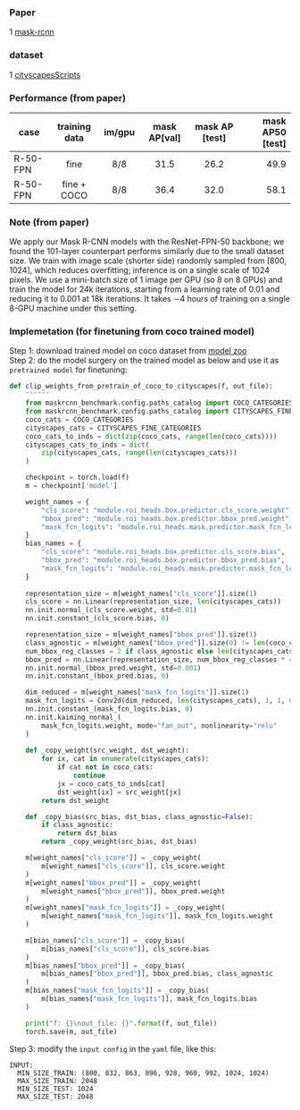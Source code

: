 ### Paper 
1 [mask-rcnn](https://arxiv.org/pdf/1703.06870.pdf)  


### dataset
1 [cityscapesScripts](https://github.com/mcordts/cityscapesScripts)  


### Performance (from paper)
|      case    | training data | im/gpu | mask AP[val] | mask AP [test] | mask AP50 [test] |
|--------------|:-------------:|:------:|:------------:|:--------------:|-----------------:|
|   R-50-FPN   | fine          |   8/8  |    31.5      | 26.2           | 49.9             |
|   R-50-FPN   | fine + COCO   |   8/8  |    36.4      | 32.0           | 58.1             |


### Note (from paper)
We apply our Mask R-CNN models with the ResNet-FPN-50 backbone; we found the 101-layer counterpart performs similarly due to the small dataset size. We train with image scale (shorter side) randomly sampled from [800, 1024], which reduces overfitting; inference is on a single scale of 1024 pixels. We use a mini-batch size of 1 image per GPU (so 8 on 8 GPUs) and train the model for 24k iterations, starting from a learning rate of 0.01 and reducing it to 0.001 at 18k iterations. It takes ∼4 hours of training on a single 8-GPU machine under this setting.  


### Implemetation (for finetuning from coco trained model)
Step 1: download trained model on coco dataset from [model zoo](https://download.pytorch.org/models/maskrcnn/e2e_mask_rcnn_R_50_FPN_1x.pth)  
Step 2: do the model surgery on the trained model as below and use it as `pretrained model` for finetuning:    
```python
def clip_weights_from_pretrain_of_coco_to_cityscapes(f, out_file):
	""""""
	from maskrcnn_benchmark.config.paths_catalog import COCO_CATEGORIES
	from maskrcnn_benchmark.config.paths_catalog import CITYSCAPES_FINE_CATEGORIES
	coco_cats = COCO_CATEGORIES
	cityscapes_cats = CITYSCAPES_FINE_CATEGORIES
	coco_cats_to_inds = dict(zip(coco_cats, range(len(coco_cats))))
	cityscapes_cats_to_inds = dict(
		zip(cityscapes_cats, range(len(cityscapes_cats)))
	)

	checkpoint = torch.load(f)
	m = checkpoint['model']

	weight_names = {
		"cls_score": "module.roi_heads.box.predictor.cls_score.weight", 
		"bbox_pred": "module.roi_heads.box.predictor.bbox_pred.weight", 
		"mask_fcn_logits": "module.roi_heads.mask.predictor.mask_fcn_logits.weight", 
	}
	bias_names = {
		"cls_score": "module.roi_heads.box.predictor.cls_score.bias",
		"bbox_pred": "module.roi_heads.box.predictor.bbox_pred.bias", 
		"mask_fcn_logits": "module.roi_heads.mask.predictor.mask_fcn_logits.bias",
	}
	
	representation_size = m[weight_names["cls_score"]].size(1)
	cls_score = nn.Linear(representation_size, len(cityscapes_cats))
	nn.init.normal_(cls_score.weight, std=0.01)
	nn.init.constant_(cls_score.bias, 0)

	representation_size = m[weight_names["bbox_pred"]].size(1)
	class_agnostic = m[weight_names["bbox_pred"]].size(0) != len(coco_cats) * 4
	num_bbox_reg_classes = 2 if class_agnostic else len(cityscapes_cats)
	bbox_pred = nn.Linear(representation_size, num_bbox_reg_classes * 4)
	nn.init.normal_(bbox_pred.weight, std=0.001)
	nn.init.constant_(bbox_pred.bias, 0)

	dim_reduced = m[weight_names["mask_fcn_logits"]].size(1)
	mask_fcn_logits = Conv2d(dim_reduced, len(cityscapes_cats), 1, 1, 0)
	nn.init.constant_(mask_fcn_logits.bias, 0)
	nn.init.kaiming_normal_(
		mask_fcn_logits.weight, mode="fan_out", nonlinearity="relu"
	)
	
	def _copy_weight(src_weight, dst_weight):
		for ix, cat in enumerate(cityscapes_cats):
			if cat not in coco_cats:
				continue
			jx = coco_cats_to_inds[cat]
			dst_weight[ix] = src_weight[jx]
		return dst_weight

	def _copy_bias(src_bias, dst_bias, class_agnostic=False):
		if class_agnostic:
			return dst_bias
		return _copy_weight(src_bias, dst_bias)

	m[weight_names["cls_score"]] = _copy_weight(
		m[weight_names["cls_score"]], cls_score.weight
	)
	m[weight_names["bbox_pred"]] = _copy_weight(
		m[weight_names["bbox_pred"]], bbox_pred.weight
	)
	m[weight_names["mask_fcn_logits"]] = _copy_weight(
		m[weight_names["mask_fcn_logits"]], mask_fcn_logits.weight
	)

	m[bias_names["cls_score"]] = _copy_bias(
		m[bias_names["cls_score"]], cls_score.bias
	)
	m[bias_names["bbox_pred"]] = _copy_bias(
		m[bias_names["bbox_pred"]], bbox_pred.bias, class_agnostic
	)
	m[bias_names["mask_fcn_logits"]] = _copy_bias(
		m[bias_names["mask_fcn_logits"]], mask_fcn_logits.bias
	)

	print("f: {}\nout_file: {}".format(f, out_file))
	torch.save(m, out_file)
```
Step 3: modify the `input config` in the `yaml` file, like this:  
```
INPUT:
  MIN_SIZE_TRAIN: (800, 832, 863, 896, 928, 960, 992, 1024, 1024)
  MAX_SIZE_TRAIN: 2048
  MIN_SIZE_TEST: 1024
  MAX_SIZE_TEST: 2048
``` 